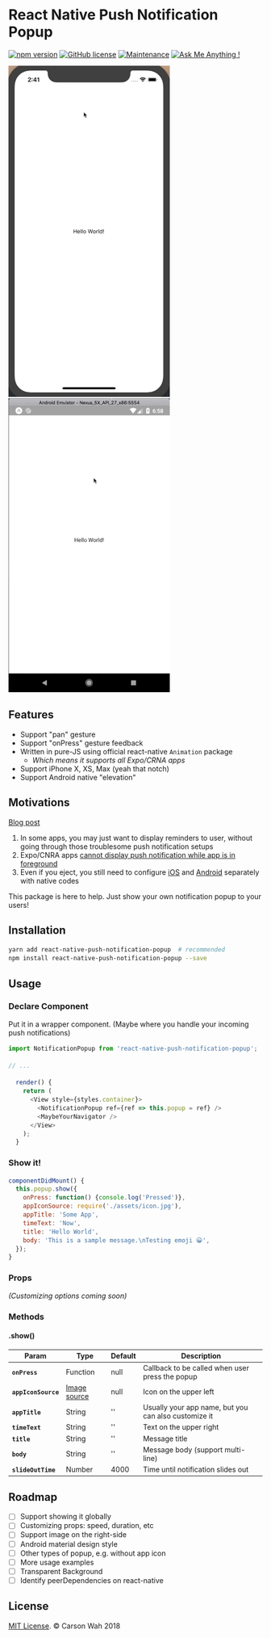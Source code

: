 # React Native Push Notification Popup

[![npm version](https://badge.fury.io/js/react-native-push-notification-popup.svg)](https://badge.fury.io/js/react-native-push-notification-popup)
[![GitHub license](https://img.shields.io/github/license/Naereen/StrapDown.js.svg)](https://github.com/Naereen/StrapDown.js/blob/master/LICENSE)
[![Maintenance](https://img.shields.io/badge/Maintained%3F-yes-green.svg)](https://GitHub.com/Naereen/StrapDown.js/graphs/commit-activity)
[![Ask Me Anything !](https://img.shields.io/badge/Ask%20me-anything-1abc9c.svg)](https://GitHub.com/Naereen/ama)

![iOS Preview](https://github.com/carsonwah/_file_hosting/blob/master/react-native-push-notification-popup/ios-example.gif?raw=true) ![Android Preview](https://github.com/carsonwah/_file_hosting/blob/master/react-native-push-notification-popup/android-example.gif?raw=true)

## Features

- Support "pan" gesture
- Support "onPress" gesture feedback
- Written in pure-JS using official react-native `Animation` package
    - *Which means it supports all Expo/CRNA apps*
- Support iPhone X, XS, Max (yeah that notch)
- Support Android native "elevation"

## Motivations

[Blog post](https://medium.com/@carsonwah/show-push-notification-popup-in-react-native-19db965a5603)

1. In some apps, you may just want to display reminders to user, without going through those troublesome push notification setups
2. Expo/CNRA apps [cannot display push notification while app is in foreground](https://docs.expo.io/versions/v27.0.0/guides/push-notifications#notification-handling-timing)
3. Even if you eject, you still need to configure [iOS](https://stackoverflow.com/questions/14872088/get-push-notification-while-app-in-foreground-ios) and [Android](https://stackoverflow.com/questions/38451235/how-to-handle-the-fire-base-notification-when-app-is-in-foreground) separately with native codes

This package is here to help. Just show your own notification popup to your users!

## Installation

```bash
yarn add react-native-push-notification-popup  # recommended
npm install react-native-push-notification-popup --save
```

## Usage

### Declare Component

Put it in a wrapper component. (Maybe where you handle your incoming push notifications)

```javascript
import NotificationPopup from 'react-native-push-notification-popup';

// ...

  render() {
    return (
      <View style={styles.container}>
        <NotificationPopup ref={ref => this.popup = ref} />
        <MaybeYourNavigator />
      </View>
    );
  }
```

### Show it!

```javascript
componentDidMount() {
  this.popup.show({
    onPress: function() {console.log('Pressed')},
    appIconSource: require('./assets/icon.jpg'),
    appTitle: 'Some App',
    timeText: 'Now',
    title: 'Hello World',
    body: 'This is a sample message.\nTesting emoji 😀',
  });
}
```

### Props

*(Customizing options coming soon)*

### Methods

#### .show()

| Param | Type | Default | Description |
| --- | --- | --- | --- |
| **`onPress`** | Function | null | Callback to be called when user press the popup |
| **`appIconSource`** | [Image source](https://facebook.github.io/react-native/docs/image.html#source) | null | Icon on the upper left |
| **`appTitle`** | String | '' | Usually your app name, but you can also customize it |
| **`timeText`** | String | '' | Text on the upper right |
| **`title`** | String | '' | Message title |
| **`body`** | String | '' | Message body (support multi-line) |
| **`slideOutTime`** | Number | 4000 | Time until notification slides out |


## Roadmap

- [ ] Support showing it globally
- [ ] Customizing props: speed, duration, etc
- [ ] Support image on the right-side
- [ ] Android material design style
- [ ] Other types of popup, e.g. without app icon
- [ ] More usage examples
- [ ] Transparent Background
- [ ] Identify peerDependencies on react-native

## License

[MIT License](https://opensource.org/licenses/mit-license.html). © Carson Wah 2018


